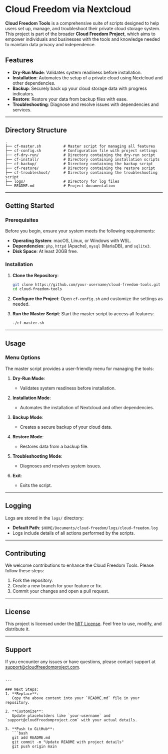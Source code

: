 # Cloud Freedom via Nextcloud

**Cloud Freedom Tools** is a comprehensive suite of scripts designed to help users set up, manage, and troubleshoot their private cloud storage system. This project is part of the broader **Cloud Freedom Project**, which aims to empower individuals and businesses with the tools and knowledge needed to maintain data privacy and independence.

## Features

- **Dry-Run Mode**: Validates system readiness before installation.
- **Installation**: Automates the setup of a private cloud using Nextcloud and other dependencies.
- **Backup**: Securely back up your cloud storage data with progress indicators.
- **Restore**: Restore your data from backup files with ease.
- **Troubleshooting**: Diagnose and resolve issues with dependencies and services.

---

## Directory Structure

```plaintext
.
├── cf-master.sh          # Master script for managing all features
├── cf-config.sh          # Configuration file with project settings
├── cf-dry-run/           # Directory containing the dry-run script
├── cf-install/           # Directory containing installation scripts
├── cf-backup/            # Directory containing the backup script
├── cf-restore/           # Directory containing the restore script
├── cf-troubleshoot/      # Directory containing the troubleshooting script
├── logs/                 # Directory for log files
└── README.md             # Project documentation
```

---

## Getting Started

### Prerequisites

Before you begin, ensure your system meets the following requirements:

- **Operating System**: macOS, Linux, or Windows with WSL.
- **Dependencies**: `php`, `httpd` (Apache), `mysql` (MariaDB), and `sqlite3`.
- **Disk Space**: At least 20GB free.

### Installation

1. **Clone the Repository**:
   ```bash
   git clone https://github.com/your-username/cloud-freedom-tools.git
   cd cloud-freedom-tools
   ```

2. **Configure the Project**:
   Open `cf-config.sh` and customize the settings as needed.

3. **Run the Master Script**:
   Start the master script to access all features:
   ```bash
   ./cf-master.sh
   ```

---

## Usage

### Menu Options

The master script provides a user-friendly menu for managing the tools:

1. **Dry-Run Mode**:
   - Validates system readiness before installation.

2. **Installation Mode**:
   - Automates the installation of Nextcloud and other dependencies.

3. **Backup Mode**:
   - Creates a secure backup of your cloud data.

4. **Restore Mode**:
   - Restores data from a backup file.

5. **Troubleshooting Mode**:
   - Diagnoses and resolves system issues.

6. **Exit**:
   - Exits the script.

---

## Logging

Logs are stored in the `logs/` directory:
- **Default Path**: `$HOME/Documents/cloud-freedom/logs/cloud-freedom.log`
- Logs include details of all actions performed by the scripts.

---

## Contributing

We welcome contributions to enhance the Cloud Freedom Tools. Please follow these steps:

1. Fork the repository.
2. Create a new branch for your feature or fix.
3. Commit your changes and open a pull request.

---

## License

This project is licensed under the [MIT License](LICENSE). Feel free to use, modify, and distribute it.

---

## Support

If you encounter any issues or have questions, please contact support at [support@cloudfreedomproject.com](mailto:support@cloudfreedomproject.com).
```

---

### Next Steps:
1. **Replace**:
   Copy the above content into your `README.md` file in your repository.

2. **Customize**:
   Update placeholders like `your-username` and `support@cloudfreedomproject.com` with your actual details.

3. **Push to GitHub**:
   ```bash
   git add README.md
   git commit -m "Update README with project details"
   git push origin main
   ```
